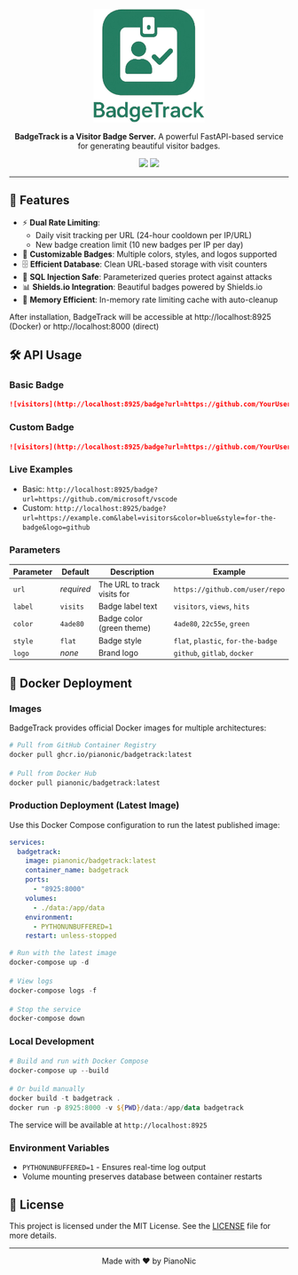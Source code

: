 <p align="center">
  <img src="assets/logo.png" width="200" alt="BadgeTrack Logo">
</p>
<p align="center">
  <strong>BadgeTrack is a Visitor Badge Server.</strong> 
  A powerful FastAPI-based service for generating beautiful visitor badges.
</p>
<p align="center">
  <a><img src="https://hits.seeyoufarm.com/api/count/incr/badge.svg?url=https%3A%2F%2Fgithub.com%2FYourUser%2FBadgeTrack&count_bg=%234ADE80&title_bg=%23555555&icon=github.svg&icon_color=%23E7E7E7&title=Visits&edge_flat=false"/></a>
  <a href="#-installation"><img src="https://img.shields.io/badge/Self--Host-Instructions-237e61.svg"/></a>
</p>

---
## 🚀 Features
- ⚡ **Dual Rate Limiting**: 
  - Daily visit tracking per URL (24-hour cooldown per IP/URL)
  - New badge creation limit (10 new badges per IP per day)
- 🎨 **Customizable Badges**: Multiple colors, styles, and logos supported
- 🗄️ **Efficient Database**: Clean URL-based storage with visit counters
- 🔐 **SQL Injection Safe**: Parameterized queries protect against attacks
- 📊 **Shields.io Integration**: Beautiful badges powered by Shields.io
- 💾 **Memory Efficient**: In-memory rate limiting cache with auto-cleanup

After installation, BadgeTrack will be accessible at http://localhost:8925 (Docker) or http://localhost:8000 (direct)

## 🛠️ API Usage

### Basic Badge
```markdown
![visitors](http://localhost:8925/badge?url=https://github.com/YourUser/YourRepo)
```

### Custom Badge
```markdown
![visitors](http://localhost:8925/badge?url=https://github.com/YourUser/YourRepo&label=visitors&color=4ade80&style=flat&logo=github)
```

### Live Examples
- Basic: `http://localhost:8925/badge?url=https://github.com/microsoft/vscode`
- Custom: `http://localhost:8925/badge?url=https://example.com&label=visitors&color=blue&style=for-the-badge&logo=github`

### Parameters

| Parameter | Default | Description | Example |
|-----------|---------|-------------|---------|
| `url` | *required* | The URL to track visits for | `https://github.com/user/repo` |
| `label` | `visits` | Badge label text | `visitors`, `views`, `hits` |
| `color` | `4ade80` | Badge color (green theme) | `4ade80`, `22c55e`, `green` |
| `style` | `flat` | Badge style | `flat`, `plastic`, `for-the-badge` |
| `logo` | *none* | Brand logo | `github`, `gitlab`, `docker` |

## 🐳 Docker Deployment

### Images
BadgeTrack provides official Docker images for multiple architectures:

```bash
# Pull from GitHub Container Registry
docker pull ghcr.io/pianonic/badgetrack:latest

# Pull from Docker Hub
docker pull pianonic/badgetrack:latest
```

### Production Deployment (Latest Image)
Use this Docker Compose configuration to run the latest published image:

```yaml
services:
  badgetrack:
    image: pianonic/badgetrack:latest
    container_name: badgetrack
    ports:
      - "8925:8000"
    volumes:
      - ./data:/app/data
    environment:
      - PYTHONUNBUFFERED=1
    restart: unless-stopped
```

```powershell
# Run with the latest image
docker-compose up -d

# View logs
docker-compose logs -f

# Stop the service
docker-compose down
```

### Local Development
```powershell
# Build and run with Docker Compose
docker-compose up --build

# Or build manually
docker build -t badgetrack .
docker run -p 8925:8000 -v ${PWD}/data:/app/data badgetrack
```

The service will be available at `http://localhost:8925`

### Environment Variables
- `PYTHONUNBUFFERED=1` - Ensures real-time log output
- Volume mounting preserves database between container restarts

## 📜 License
This project is licensed under the MIT License. 
See the [LICENSE](LICENSE) file for more details.

---
<p align="center">Made with ❤️ by PianoNic</p>
